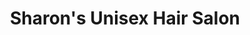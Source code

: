 ---
title: "Sharon's Unisex Hair Salon"
url: /invergordon/sharons-unisex-hair-salon/
shop: hairdresser
---